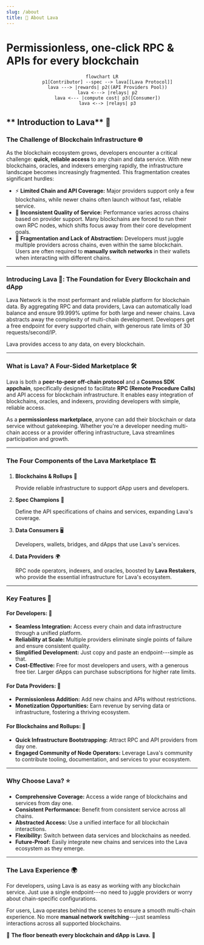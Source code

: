 ```yaml
---
slug: /about
title: 🌋 About Lava
---
```


# Permissionless, one-click RPC & APIs for every blockchain

<center>

```mermaid
flowchart LR
    p1[Contributor] --spec --> lava[[Lava Protocol]]
    lava ---> |rewards| p2((API Providers Pool))
    lava <---> |relays| p2
    lava <--- |compute cost| p3([Consumer])
    lava <--> |relays| p3
```

</center>

## ** Introduction to Lava** 🌋

### **The Challenge of Blockchain Infrastructure** 🌐

As the blockchain ecosystem grows, developers encounter a critical challenge: **quick, reliable access** to any chain and data service. With new blockchains, oracles, and indexers emerging rapidly, the infrastructure landscape becomes increasingly fragmented. This fragmentation creates significant hurdles:

- ⚡ **Limited Chain and API Coverage:** Major providers support only a few blockchains, while newer chains often launch without fast, reliable service.
- 🔄 **Inconsistent Quality of Service:** Performance varies across chains based on provider support. Many blockchains are forced to run their own RPC nodes, which shifts focus away from their core development goals.
- 🧩 **Fragmentation and Lack of Abstraction:** Developers must juggle multiple providers across chains, even within the same blockchain. Users are often required to **manually switch networks** in their wallets when interacting with different chains.

---

### **Introducing Lava 🚀: The Foundation for Every Blockchain and dApp**

Lava Network is the most performant and reliable platform for blockchain data. By aggregating RPC and data providers, Lava can automatically load balance and ensure 99.999% uptime for both large and newer chains. Lava abstracts away the complexity of multi-chain development. Developers get a free endpoint for every supported chain, with generous rate limits of 30 requests/second/IP.

Lava provides access to any data, on every blockchain.

---

### **What is Lava? A Four-Sided Marketplace** 🛠️

Lava is both a **peer-to-peer off-chain protocol** and a **Cosmos SDK appchain**, specifically designed to facilitate **RPC (Remote Procedure Calls)** and API access for blockchain infrastructure. It enables easy integration of blockchains, oracles, and indexers, providing developers with simple, reliable access.

As a **permissionless marketplace**, anyone can add their blockchain or data service without gatekeeping. Whether you're a developer needing multi-chain access or a provider offering infrastructure, Lava streamlines participation and growth.

---

### **The Four Components of the Lava Marketplace** 🏗️

1.  **Blockchains & Rollups** 🌉

    Provide reliable infrastructure to support dApp users and developers.

2.  **Spec Champions** 🏅

    Define the API specifications of chains and services, expanding Lava's coverage.

3.  **Data Consumers** 🖥️

    Developers, wallets, bridges, and dApps that use Lava's services.

4.  **Data Providers** 🌍

    RPC node operators, indexers, and oracles, boosted by **Lava Restakers**, who provide the essential infrastructure for Lava's ecosystem.

---

### **Key Features** 🔑

#### **For Developers:** 📲

- **Seamless Integration:** Access every chain and data infrastructure through a unified platform.
- **Reliability at Scale:** Multiple providers eliminate single points of failure and ensure consistent quality.
- **Simplified Development:** Just copy and paste an endpoint---simple as that.
- **Cost-Effective:** Free for most developers and users, with a generous free tier. Larger dApps can purchase subscriptions for higher rate limits.

#### **For Data Providers:** 💼

- **Permissionless Addition:** Add new chains and APIs without restrictions.
- **Monetization Opportunities:** Earn revenue by serving data or infrastructure, fostering a thriving ecosystem.

#### **For Blockchains and Rollups:** 🌉

- **Quick Infrastructure Bootstrapping:** Attract RPC and API providers from day one.
- **Engaged Community of Node Operators:** Leverage Lava's community to contribute tooling, documentation, and services to your ecosystem.

---

### **Why Choose Lava?** ⭐

- **Comprehensive Coverage:** Access a wide range of blockchains and services from day one.
- **Consistent Performance:** Benefit from consistent service across all chains.
- **Abstracted Access:** Use a unified interface for all blockchain interactions.
- **Flexibility:** Switch between data services and blockchains as needed.
- **Future-Proof:** Easily integrate new chains and services into the Lava ecosystem as they emerge.

---

### **The Lava Experience** 🌍

For developers, using Lava is as easy as working with any blockchain service. Just use a single endpoint---no need to juggle providers or worry about chain-specific configurations.

For users, Lava operates behind the scenes to ensure a smooth multi-chain experience. No more **manual network switching**---just seamless interactions across all supported blockchains.

🌋 **The floor beneath every blockchain and dApp is Lava.** 🌋
